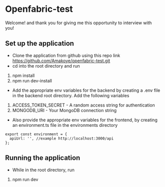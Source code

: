 # Openfabric-test
Welcome! and thank you for giving me this opportunity to interview with you!
## Set up the application
* Clone the application from github using this repo link https://github.com/Amakoye/openfabric-test.git
* cd into the root directory and run
1. npm install
2. npm run dev-install
* Add the appropriate env variables for the backend by creating a .env file in the backend root directory. Add the following variables
1. ACCESS_TOKEN_SECRET - A random access string for authentication
2. MONGODB_URI - Your MongoDB connection string
* Also provide the appropriate env variables for the frontend, by creating an environment.ts file in the environments directory
```
export const environment = {
  apiUrl: '', //example http://localhost:3000/api
};

```
## Running the application
* While in the root directory, run
1. npm run dev